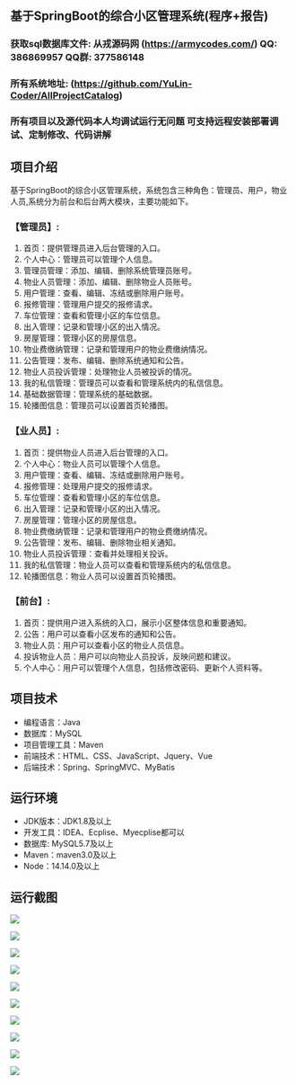 ## 基于SpringBoot的综合小区管理系统(程序+报告)

###  获取sql数据库文件: 从戎源码网 (https://armycodes.com/) QQ: 386869957 QQ群: 377586148
###  所有系统地址: (https://github.com/YuLin-Coder/AllProjectCatalog) 
###  所有项目以及源代码本人均调试运行无问题 可支持远程安装部署调试、定制修改、代码讲解

## 项目介绍
基于SpringBoot的综合小区管理系统，系统包含三种角色：管理员、用户，物业人员,系统分为前台和后台两大模块，主要功能如下。

### 【管理员】:
1. 首页：提供管理员进入后台管理的入口。
2. 个人中心：管理员可以管理个人信息。
3. 管理员管理：添加、编辑、删除系统管理员账号。
4. 物业人员管理：添加、编辑、删除物业人员账号。
5. 用户管理：查看、编辑、冻结或删除用户账号。
6. 报修管理：管理用户提交的报修请求。
7. 车位管理：查看和管理小区的车位信息。
8. 出入管理：记录和管理小区的出入情况。
9. 房屋管理：管理小区的房屋信息。
10. 物业费缴纳管理：记录和管理用户的物业费缴纳情况。
11. 公告管理：发布、编辑、删除系统通知和公告。
12. 物业人员投诉管理：处理物业人员被投诉的情况。
13. 我的私信管理：管理员可以查看和管理系统内的私信信息。
14. 基础数据管理：管理系统的基础数据。
15. 轮播图信息：管理员可以设置首页轮播图。

### 【业人员】:
1. 首页：提供物业人员进入后台管理的入口。
2. 个人中心：物业人员可以管理个人信息。
3. 用户管理：查看、编辑、冻结或删除用户账号。
4. 报修管理：处理用户提交的报修请求。
5. 车位管理：查看和管理小区的车位信息。
6. 出入管理：记录和管理小区的出入情况。
7. 房屋管理：管理小区的房屋信息。
8. 物业费缴纳管理：记录和管理用户的物业费缴纳情况。
9. 公告管理：发布、编辑、删除物业相关通知。
10. 物业人员投诉管理：查看并处理相关投诉。
11. 我的私信管理：物业人员可以查看和管理系统内的私信信息。
12. 轮播图信息：物业人员可以设置首页轮播图。

### 【前台】:
1. 首页：提供用户进入系统的入口，展示小区整体信息和重要通知。
2. 公告：用户可以查看小区发布的通知和公告。
3. 物业人员：用户可以查看小区的物业人员信息。
4. 投诉物业人员：用户可以向物业人员投诉，反映问题和建议。
5. 个人中心：用户可以管理个人信息，包括修改密码、更新个人资料等。

## 项目技术
- 编程语言：Java
- 数据库：MySQL
- 项目管理工具：Maven
- 前端技术：HTML、CSS、JavaScript、Jquery、Vue
- 后端技术：Spring、SpringMVC、MyBatis

## 运行环境
- JDK版本：JDK1.8及以上
- 开发工具：IDEA、Ecplise、Myecplise都可以
- 数据库: MySQL5.7及以上
- Maven：maven3.0及以上
- Node：14.14.0及以上

## 运行截图
![](screenshot/1.png)

![](screenshot/2.png)

![](screenshot/3.png)

![](screenshot/4.png)

![](screenshot/5.png)

![](screenshot/6.png)

![](screenshot/7.png)

![](screenshot/8.png)

![](screenshot/9.png)

![](screenshot/10.png)